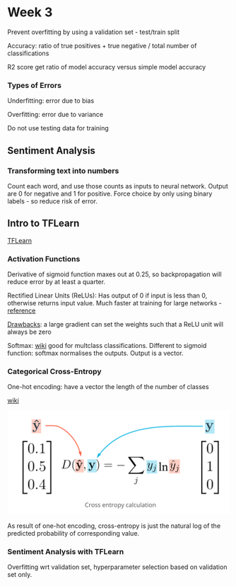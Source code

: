 # Week 3

Prevent overfitting by using a validation set - test/train split

Accuracy: ratio of true positives + true negative / total number of 
classifications

R2 score get ratio of model accuracy versus simple model accuracy

### Types of Errors

Underfitting: error due to bias

Overfitting: error due to variance

Do not use testing data for training


## Sentiment Analysis

### Transforming text into numbers

Count each word, and use those counts as inputs to neural network. Output are 0 
for negative and 1 for positive. Force choice by only using binary labels - so 
reduce risk of error.

## Intro to TFLearn

[TFLearn](http://tflearn.org/)

### Activation Functions

Derivative of sigmoid function maxes out at 0.25, so backpropagation will 
reduce error by at least a quarter.

Rectified Linear Units (ReLUs): Has output of 0 if input is less than 0, 
otherwise returns input value. Much faster at training for large networks - 
[reference](http://www.cs.toronto.edu/~fritz/absps/imagenet.pdf)

[Drawbacks](https://cs231n.github.io/neural-networks-1/#nn): a large gradient 
can set the weights such that a ReLU unit will always be zero

Softmax: [wiki](https://en.wikipedia.org/wiki/Softmax_function) good for 
multclass classifications. Different to sigmoid function: softmax normalises the 
outputs. Output is a vector.

### Categorical Cross-Entropy

One-hot encoding: have a vector the length of the number of classes

[wiki](https://en.wikipedia.org/wiki/Cross_entropy)

![cross-entropy](images/cross-entropy.png "Cross-Entropy")

As result of one-hot encoding, cross-entropy is just the natural log of the 
predicted probability of corresponding value.

### Sentiment Analysis with TFLearn

Overfitting wrt validation set, hyperparameter selection based on validation set 
only.
